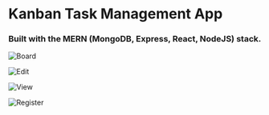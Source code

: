 # Kanban Task Management App

### Built with the MERN (MongoDB, Express, React, NodeJS) stack.

![Board](https://i.imgur.com/alEu0aZ.png)

![Edit](https://i.imgur.com/qjwHXF9.png)

![View](https://i.imgur.com/7XloTIr.png)

![Register](https://i.imgur.com/Cf0DUUh.png)
